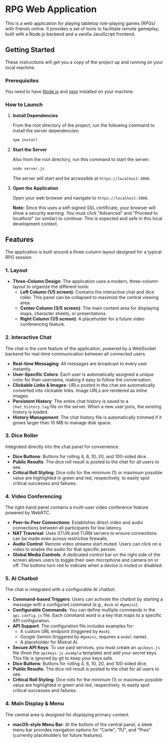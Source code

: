 # RPG Web Application

This is a web application for playing tabletop role-playing games (RPGs) with friends online. It provides a set of tools to facilitate remote gameplay, built with a Node.js backend and a vanilla JavaScript frontend.

## Getting Started

These instructions will get you a copy of the project up and running on your local machine.

### Prerequisites

You need to have [Node.js](https://nodejs.org/) and [npm](https://www.npmjs.com/) installed on your machine.

### How to Launch

1.  **Install Dependencies**

    From the root directory of the project, run the following command to install the server dependencies:
    ```sh
    npm install
    ```

2.  **Start the Server**

    Also from the root directory, run this command to start the server:
    ```sh
    node server.js
    ```
    The server will start and be accessible at `https://localhost:3000`.

3.  **Open the Application**

    Open your web browser and navigate to `https://localhost:3000`.

    **Note:** Since this uses a self-signed SSL certificate, your browser will show a security warning. You must click "Advanced" and "Proceed to localhost" (or similar) to continue. This is expected and safe in this local development context.

## Features

The application is built around a three-column layout designed for a typical RPG session.

### 1. Layout
- **Three-Column Design**: The application uses a modern, three-column layout to organize the different tools:
  - **Left Column (1/5 screen)**: Contains the interactive chat and dice roller. This panel can be collapsed to maximize the central viewing area.
  - **Center Column (3/5 screen)**: The main content area for displaying maps, character sheets, or presentations.
  - **Right Column (1/5 screen)**: A placeholder for a future video conferencing feature.

### 2. Interactive Chat
The chat is the core feature of the application, powered by a WebSocket backend for real-time communication between all connected users.
- **Real-time Messaging**: All messages are broadcast to every user instantly.
- **User-Specific Colors**: Each user is automatically assigned a unique color for their username, making it easy to follow the conversation.
- **Clickable Links & Images**: URLs posted in the chat are automatically converted into clickable links. Image URLs are rendered as inline images.
- **Persistent History**: The entire chat history is saved to a `chat_history.log` file on the server. When a new user joins, the existing history is loaded.
- **History Management**: The chat history file is automatically trimmed if it grows larger than 10 MB to manage disk space.

### 3. Dice Roller
Integrated directly into the chat panel for convenience.
- **Dice Buttons**: Buttons for rolling 4, 6, 10, 20, and 100-sided dice.
- **Public Results**: The dice roll result is posted to the chat for all users to see.
- **Critical Roll Styling**: Dice rolls for the minimum (1) or maximum possible value are highlighted in green and red, respectively, to easily spot critical successes and failures.

### 4. Video Conferencing
The right-hand panel contains a multi-user video conference feature powered by WebRTC.
- **Peer-to-Peer Connections**: Establishes direct video and audio connections between all participants for low latency.
- **NAT Traversal**: Uses STUN and TURN servers to ensure connections can be made even across restrictive firewalls.
- **Audio Control**: Remote video streams start muted. Users can click on a video to enable the audio for that specific person.
- **Global Media Controls**: A dedicated control bar on the right side of the screen allows users to toggle their own microphone and camera on or off. The buttons turn red to indicate when a device is muted or disabled.

### 5. AI Chatbot
The chat is integrated with a configurable AI chatbot.
- **Command-based Triggers**: Users can activate the chatbot by starting a message with a configured command (e.g., `#ask` or `#gemini`).
- **Configurable Commands**: You can define multiple commands in the `api.config.js` file. Each command word is a key that maps to a specific API configuration.
- **API Support**: The configuration file includes examples for:
  - A custom URL endpoint (triggered by `#ask`).
  - Google Gemini (triggered by `#gemini`, requires a `model` name).
  - A placeholder for Mistral AI.
- **Secure API Keys**: To use paid services, you must create an `apikeys.js` file (from the `apikeys.js.example` template) and add your secret keys. This file is ignored by git to keep your keys safe.
- **Dice Buttons**: Buttons for rolling 4, 6, 10, 20, and 100-sided dice.
- **Public Results**: The dice roll result is posted to the chat for all users to see.
- **Critical Roll Styling**: Dice rolls for the minimum (1) or maximum possible value are highlighted in green and red, respectively, to easily spot critical successes and failures.

### 4. Main Display & Menu
The central area is designed for displaying primary content.
- **macOS-style Menu Bar**: At the bottom of the central panel, a sleek menu bar provides navigation options for "Carte", "PJ", and "Prez" (currently placeholders for future features).
